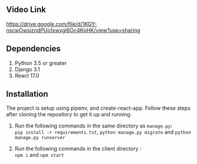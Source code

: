 ## Video Link

https://drive.google.com/file/d/1KGY-nscwOwsizndPUo1xwxgl6Oc4KpHK/view?usp=sharing

## Dependencies

1. Python 3.5 or greater
2. Django 3.1
3. React 17.0

## Installation

The project is setup using pipenv, and create-react-app. Follow these steps after
cloning the repository to get it up and running.

1. Run the following commands in the same directory as `manage.py`:  
   `pip install -r requirements.txt`, `python manage.py migrate` and `python manage.py runserver`

2. Run the following commands in the client directory :  
   `npm i` and `npm start`
